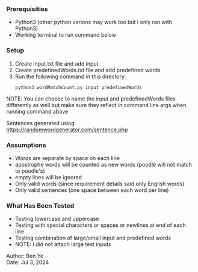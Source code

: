### Prerequisities

* Python3 (other python verions may work too but I only ran with Python3)
* Working terminal to run command below

### Setup

1. Create input.txt file and add input
2. Create predefinedWords.txt file and add predefined words
3. Run the following command in this directory:
    ```
    python3 wordMatchCount.py input predefinedWords
    ```
NOTE: You can choose to name the input and predefinedWords files differently as well but make sure they reflect in command line args when running command above

Sentences generated using https://randomwordgenerator.com/sentence.php

### Assumptions
* Words are separate by space on each line
* apostrophe words will be counted as new words (poodle will not match to poodle's)
* empty lines will be ignored
* Only valid words (since requirement details said only English words)
* Only valid sentences (one space between each word per line)

### What Has Been Tested
* Testing lowercase and uppercase
* Testing with special characters or spaces or newlines at end of each line
* Testing combination of large/small input and predefined words
* NOTE: I did not attach large test inputs 

Author: Ben Ye<br>Date: Jul 3, 2024
